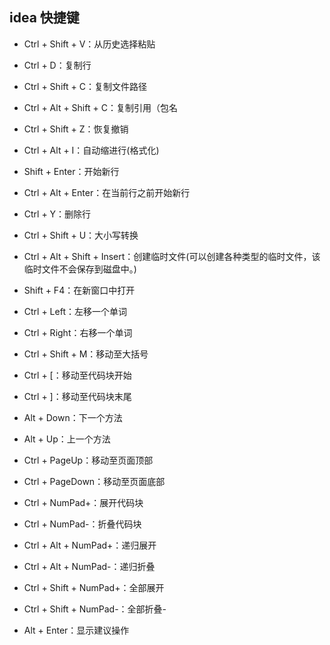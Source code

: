 ##  idea 快捷键
- Ctrl + Shift + V：从历史选择粘贴
- Ctrl + D：复制行
- Ctrl + Shift + C：复制文件路径
- Ctrl + Alt + Shift + C：复制引用（包名
- Ctrl + Shift + Z：恢复撤销
- Ctrl + Alt + I：自动缩进行(格式化)

- Shift + Enter：开始新行
- Ctrl + Alt + Enter：在当前行之前开始新行

- Ctrl + Y：删除行
- Ctrl + Shift + U：大小写转换

- Ctrl + Alt + Shift + Insert：创建临时文件(可以创建各种类型的临时文件，该临时文件不会保存到磁盘中。)
- Shift + F4：在新窗口中打开
- Ctrl + Left：左移一个单词
- Ctrl + Right：右移一个单词
- Ctrl + Shift + M：移动至大括号
- Ctrl + [：移动至代码块开始
- Ctrl + ]：移动至代码块末尾

- Alt + Down：下一个方法
- Alt + Up：上一个方法
- Ctrl + PageUp：移动至页面顶部
- Ctrl + PageDown：移动至页面底部

- Ctrl + NumPad+：展开代码块
- Ctrl + NumPad-：折叠代码块
- Ctrl + Alt + NumPad+：递归展开
- Ctrl + Alt + NumPad-：递归折叠

- Ctrl + Shift + NumPad+：全部展开
- Ctrl + Shift + NumPad-：全部折叠- 
- Alt + Enter：显示建议操作
